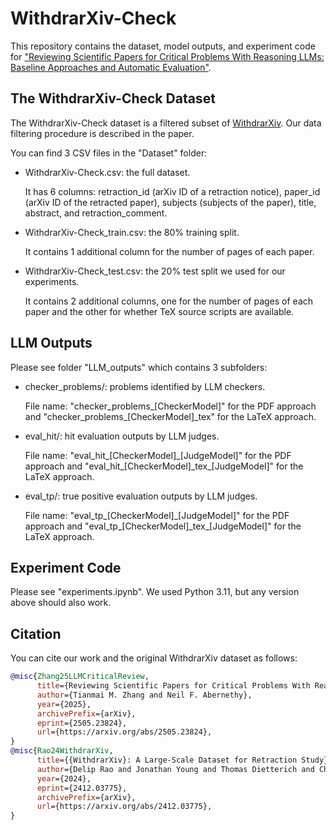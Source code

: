 # WithdrarXiv-Check
This repository contains the dataset, model outputs, and experiment code for ["Reviewing Scientific Papers for Critical Problems With Reasoning LLMs: Baseline Approaches and Automatic Evaluation"](https://arxiv.org/abs/2505.23824).

## The WithdrarXiv-Check Dataset
The WithdrarXiv-Check dataset is a filtered subset of [WithdrarXiv](https://github.com/darpa-scify/withdrarxiv). Our data filtering procedure is described in the paper.

You can find 3 CSV files in the "Dataset" folder:
- WithdrarXiv-Check.csv: the full dataset.

  It has 6 columns: retraction_id (arXiv ID of a retraction notice), paper_id (arXiv ID of the retracted paper), subjects (subjects of the paper), title, abstract, and retraction_comment.
- WithdrarXiv-Check_train.csv: the 80% training split.

  It contains 1 additional column for the number of pages of each paper.
- WithdrarXiv-Check_test.csv: the 20% test split we used for our experiments.

  It contains 2 additional columns, one for the number of pages of each paper and the other for whether TeX source scripts are available.

## LLM Outputs
Please see folder "LLM_outputs" which contains 3 subfolders:
- checker_problems/: problems identified by LLM checkers.

  File name: "checker_problems_[CheckerModel]" for the PDF approach and "checker_problems_[CheckerModel]_tex" for the LaTeX approach.
- eval_hit/: hit evaluation outputs by LLM judges.

  File name: "eval_hit_[CheckerModel]\_[JudgeModel]" for the PDF approach and "eval_hit_[CheckerModel]\_tex\_[JudgeModel]" for the LaTeX approach.
- eval_tp/: true positive evaluation outputs by LLM judges.

  File name: "eval_tp_[CheckerModel]\_[JudgeModel]" for the PDF approach and "eval_tp_[CheckerModel]\_tex\_[JudgeModel]" for the LaTeX approach.

## Experiment Code
Please see "experiments.ipynb". We used Python 3.11, but any version above should also work.

## Citation
You can cite our work and the original WithdrarXiv dataset as follows:
```bibtex
@misc{Zhang25LLMCriticalReview,
      title={Reviewing Scientific Papers for Critical Problems With Reasoning {LLMs}: Baseline Approaches and Automatic Evaluation},
      author={Tianmai M. Zhang and Neil F. Abernethy},
      year={2025},
      archivePrefix={arXiv},
      eprint={2505.23824},
      url={https://arxiv.org/abs/2505.23824},
}
@misc{Rao24WithdrarXiv,
      title={{WithdrarXiv}: A Large-Scale Dataset for Retraction Study}, 
      author={Delip Rao and Jonathan Young and Thomas Dietterich and Chris Callison-Burch},
      year={2024},
      eprint={2412.03775},
      archivePrefix={arXiv},
      url={https://arxiv.org/abs/2412.03775}, 
}
```
